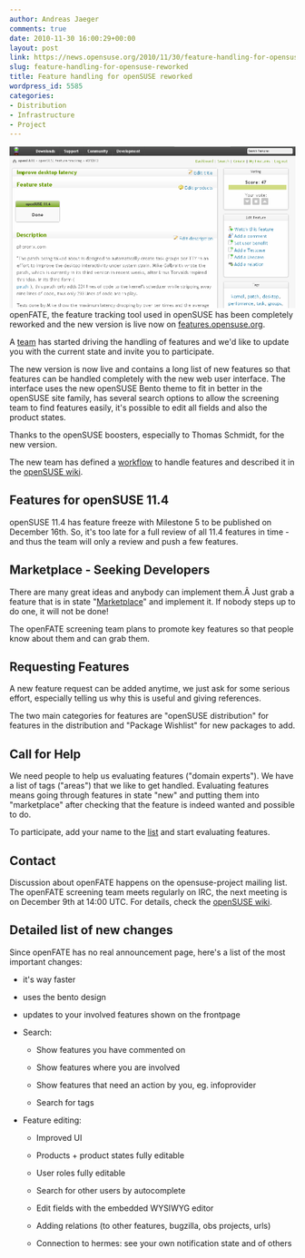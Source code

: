 ```yaml
---
author: Andreas Jaeger
comments: true
date: 2010-11-30 16:00:29+00:00
layout: post
link: https://news.opensuse.org/2010/11/30/feature-handling-for-opensuse-reworked/
slug: feature-handling-for-opensuse-reworked
title: Feature handling for openSUSE reworked
wordpress_id: 5585
categories:
- Distribution
- Infrastructure
- Project
---
```


[![](/wp-content/uploads/2010/11/Screenshot.png)](http://news.opensuse.org/2010/11/30/feature-handling-for-opensuse-reworked/screenshot/)openFATE, the feature tracking tool used in openSUSE has been completely reworked and the new version is live now on [features.opensuse.org](http://features.opensuse.org/).

A [team](http://en.opensuse.org/openSUSE:Openfate_screening) has started driving the handling of features and we'd like to update you with the current state and invite you to participate.

The new version is now live and contains a long list of new features so that features can be handled completely with the new web user interface. The interface uses the new openSUSE Bento theme to fit in better in the openSUSE site family, has several search options to allow the screening team to find features easily, it's possible to edit all fields and also the product states.

Thanks to the openSUSE boosters, especially to Thomas Schmidt, for the new version.

The new team has defined a [workflow](http://en.opensuse.org/openSUSE:Openfate_screening_process) to handle features and described it in the [openSUSE wiki](http://en.opensuse.org/openSUSE:Openfate_screening_process).


## Features for openSUSE 11.4


<!-- more -->openSUSE 11.4 has feature freeze with Milestone 5 to be published on December 16th. So, it's too late for a full review of all 11.4 features in time - and thus the team will only a review and push a few features.


## Marketplace - Seeking Developers


There are many great ideas and anybody can implement them.Â Just grab a feature that is in state "[Marketplace](https://features.opensuse.org/query/run?search_string=&tag=&search_products[]=22236&search_status[]=marketplace&type=find&commit=Search)" and implement it. If nobody steps up to do one, it will not be done!

The openFATE screening team plans to promote key features so that people know about them and can grab them.


## Requesting Features


A new feature request can be added anytime, we just ask for some serious effort, especially telling us why this is useful and giving references.

The two main categories for features are "openSUSE distribution" for features in the distribution and "Package Wishlist" for new packages to add.


## Call for Help


We need people to help us evaluating features ("domain experts"). We have a list of tags ("areas") that we like to get handled. Evaluating features means going through features in state "new" and putting them into "marketplace" after checking that the feature is indeed wanted and possible to do.

To participate, add your name to the [list](http://en.opensuse.org/openSUSE:Openfate_screening#Domain_Experts) and start evaluating features.


## Contact


Discussion about openFATE happens on the opensuse-project mailing list. The openFATE screening team meets regularly on IRC, the next meeting is on December 9th at 14:00 UTC. For details, check the [openSUSE wiki](http://en.opensuse.org/openSUSE:Openfate_screening#Bi-weekly_openFATE_screening_team_meeting).


## Detailed list of new changes


Since openFATE has no real announcement page, here's a list of the most important changes:



	
  * it's way faster

	
  * uses the bento design

	
  * updates to your involved features shown on the frontpage

	
  * Search:

	
    * Show features you have commented on

	
    * Show features where you are involved

	
    * Show features that need an action by you, eg. infoprovider

	
    * Search for tags




	
  * Feature editing:

	
    * Improved UI

	
    * Products + product states fully editable

	
    * User roles fully editable

	
    * Search for other users by autocomplete

	
    * Edit fields with the embedded WYSIWYG editor

	
    * Adding relations (to other features, bugzilla, obs projects, urls)

	
    * Connection to hermes: see your own notification state and of others





